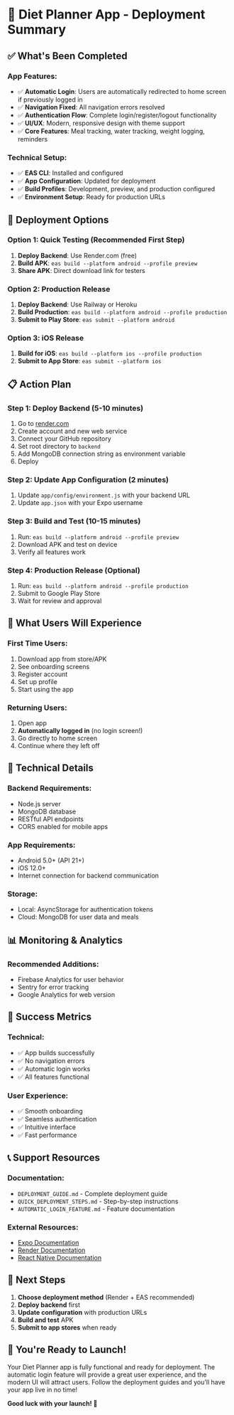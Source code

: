 # 🎯 Diet Planner App - Deployment Summary

## ✅ **What's Been Completed**

### **App Features:**
- ✅ **Automatic Login**: Users are automatically redirected to home screen if previously logged in
- ✅ **Navigation Fixed**: All navigation errors resolved
- ✅ **Authentication Flow**: Complete login/register/logout functionality
- ✅ **UI/UX**: Modern, responsive design with theme support
- ✅ **Core Features**: Meal tracking, water tracking, weight logging, reminders

### **Technical Setup:**
- ✅ **EAS CLI**: Installed and configured
- ✅ **App Configuration**: Updated for deployment
- ✅ **Build Profiles**: Development, preview, and production configured
- ✅ **Environment Setup**: Ready for production URLs

## 🚀 **Deployment Options**

### **Option 1: Quick Testing (Recommended First Step)**
1. **Deploy Backend**: Use Render.com (free)
2. **Build APK**: `eas build --platform android --profile preview`
3. **Share APK**: Direct download link for testers

### **Option 2: Production Release**
1. **Deploy Backend**: Use Railway or Heroku
2. **Build Production**: `eas build --platform android --profile production`
3. **Submit to Play Store**: `eas submit --platform android`

### **Option 3: iOS Release**
1. **Build for iOS**: `eas build --platform ios --profile production`
2. **Submit to App Store**: `eas submit --platform ios`

## 📋 **Action Plan**

### **Step 1: Deploy Backend (5-10 minutes)**
1. Go to [render.com](https://render.com)
2. Create account and new web service
3. Connect your GitHub repository
4. Set root directory to `backend`
5. Add MongoDB connection string as environment variable
6. Deploy

### **Step 2: Update App Configuration (2 minutes)**
1. Update `app/config/environment.js` with your backend URL
2. Update `app.json` with your Expo username

### **Step 3: Build and Test (10-15 minutes)**
1. Run: `eas build --platform android --profile preview`
2. Download APK and test on device
3. Verify all features work

### **Step 4: Production Release (Optional)**
1. Run: `eas build --platform android --profile production`
2. Submit to Google Play Store
3. Wait for review and approval

## 📱 **What Users Will Experience**

### **First Time Users:**
1. Download app from store/APK
2. See onboarding screens
3. Register account
4. Set up profile
5. Start using the app

### **Returning Users:**
1. Open app
2. **Automatically logged in** (no login screen!)
3. Go directly to home screen
4. Continue where they left off

## 🔧 **Technical Details**

### **Backend Requirements:**
- Node.js server
- MongoDB database
- RESTful API endpoints
- CORS enabled for mobile apps

### **App Requirements:**
- Android 5.0+ (API 21+)
- iOS 12.0+
- Internet connection for backend communication

### **Storage:**
- Local: AsyncStorage for authentication tokens
- Cloud: MongoDB for user data and meals

## 📊 **Monitoring & Analytics**

### **Recommended Additions:**
- Firebase Analytics for user behavior
- Sentry for error tracking
- Google Analytics for web version

## 🎉 **Success Metrics**

### **Technical:**
- ✅ App builds successfully
- ✅ No navigation errors
- ✅ Automatic login works
- ✅ All features functional

### **User Experience:**
- ✅ Smooth onboarding
- ✅ Seamless authentication
- ✅ Intuitive interface
- ✅ Fast performance

## 📞 **Support Resources**

### **Documentation:**
- `DEPLOYMENT_GUIDE.md` - Complete deployment guide
- `QUICK_DEPLOYMENT_STEPS.md` - Step-by-step instructions
- `AUTOMATIC_LOGIN_FEATURE.md` - Feature documentation

### **External Resources:**
- [Expo Documentation](https://docs.expo.dev)
- [Render Documentation](https://render.com/docs)
- [React Native Documentation](https://reactnative.dev)

## 🎯 **Next Steps**

1. **Choose deployment method** (Render + EAS recommended)
2. **Deploy backend** first
3. **Update configuration** with production URLs
4. **Build and test** APK
5. **Submit to app stores** when ready

## 🚀 **You're Ready to Launch!**

Your Diet Planner app is fully functional and ready for deployment. The automatic login feature will provide a great user experience, and the modern UI will attract users. Follow the deployment guides and you'll have your app live in no time!

**Good luck with your launch! 🎉** 